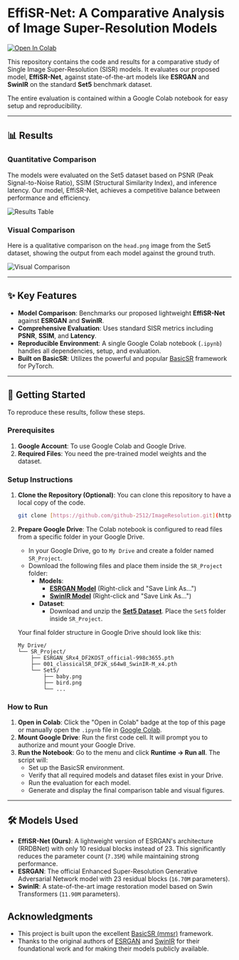 # EffiSR-Net: A Comparative Analysis of Image Super-Resolution Models

[![Open In Colab](https://colab.research.google.com/assets/colab-badge.svg)](https://colab.research.google.com/github/github-2512/ImageResolution/blob/main/ImageResolution.ipynb)

This repository contains the code and results for a comparative study of Single Image Super-Resolution (SISR) models. It evaluates our proposed model, **EffiSR-Net**, against state-of-the-art models like **ESRGAN** and **SwinIR** on the standard **Set5** benchmark dataset.

The entire evaluation is contained within a Google Colab notebook for easy setup and reproducibility.

---

## 📊 Results

### Quantitative Comparison

The models were evaluated on the Set5 dataset based on PSNR (Peak Signal-to-Noise Ratio), SSIM (Structural Similarity Index), and inference latency. Our model, EffiSR-Net, achieves a competitive balance between performance and efficiency.

![Results Table](results_table.png)

### Visual Comparison

Here is a qualitative comparison on the `head.png` image from the Set5 dataset, showing the output from each model against the ground truth.

![Visual Comparison](visual_comparison_head.png)

---

## ✨ Key Features

* **Model Comparison**: Benchmarks our proposed lightweight **EffiSR-Net** against **ESRGAN** and **SwinIR**.
* **Comprehensive Evaluation**: Uses standard SISR metrics including **PSNR**, **SSIM**, and **Latency**.
* **Reproducible Environment**: A single Google Colab notebook (`.ipynb`) handles all dependencies, setup, and evaluation.
* **Built on BasicSR**: Utilizes the powerful and popular [BasicSR](https://github.com/XPixelGroup/BasicSR) framework for PyTorch.

---

## 🚀 Getting Started

To reproduce these results, follow these steps.

### Prerequisites

1.  **Google Account**: To use Google Colab and Google Drive.
2.  **Required Files**: You need the pre-trained model weights and the dataset.

### Setup Instructions

1.  **Clone the Repository (Optional)**:
    You can clone this repository to have a local copy of the code.

    ```bash
    git clone [https://github.com/github-2512/ImageResolution.git](https://github.com/github-2512/ImageResolution.git)
    ```

2.  **Prepare Google Drive**:
    The Colab notebook is configured to read files from a specific folder in your Google Drive.
    * In your Google Drive, go to `My Drive` and create a folder named `SR_Project`.
    * Download the following files and place them inside the `SR_Project` folder:
        * **Models**:
            * [**ESRGAN Model**](https://github.com/XPixelGroup/BasicSR/releases/download/v1.3.4/ESRGAN_SRx4_DF2KOST_official-998c3655.pth) (Right-click and "Save Link As...")
            * [**SwinIR Model**](https://github.com/JingyunLiang/SwinIR/releases/download/v0.0/001_classicalSR_DF2K_s64w8_SwinIR-M_x4.pth) (Right-click and "Save Link As...")
        * **Dataset**:
            * Download and unzip the [**Set5 Dataset**](http://vllab.ucmerced.edu/wlai24/LapSRN/results/SR_testing_datasets/Set5.zip). Place the `Set5` folder inside `SR_Project`.

    Your final folder structure in Google Drive should look like this:

    ```
    My Drive/
    └── SR_Project/
        ├── ESRGAN_SRx4_DF2KOST_official-998c3655.pth
        ├── 001_classicalSR_DF2K_s64w8_SwinIR-M_x4.pth
        └── Set5/
            ├── baby.png
            ├── bird.png
            └── ...
    ```

### How to Run

1.  **Open in Colab**: Click the "Open in Colab" badge at the top of this page or manually open the `.ipynb` file in [Google Colab](https://colab.research.google.com/).
2.  **Mount Google Drive**: Run the first code cell. It will prompt you to authorize and mount your Google Drive.
3.  **Run the Notebook**: Go to the menu and click **Runtime -> Run all**. The script will:
    * Set up the BasicSR environment.
    * Verify that all required models and dataset files exist in your Drive.
    * Run the evaluation for each model.
    * Generate and display the final comparison table and visual figures.

---

## 🛠️ Models Used

* **EffiSR-Net (Ours)**: A lightweight version of ESRGAN's architecture (RRDBNet) with only 10 residual blocks instead of 23. This significantly reduces the parameter count (`7.35M`) while maintaining strong performance.
* **ESRGAN**: The official Enhanced Super-Resolution Generative Adversarial Network model with 23 residual blocks (`16.70M` parameters).
* **SwinIR**: A state-of-the-art image restoration model based on Swin Transformers (`11.90M` parameters).

## Acknowledgments

* This project is built upon the excellent [BasicSR (mmsr)](https://github.com/XPixelGroup/BasicSR) framework.
* Thanks to the original authors of [ESRGAN](https://github.com/xinntao/ESRGAN) and [SwinIR](https://github.com/JingyunLiang/SwinIR) for their foundational work and for making their models publicly available.
